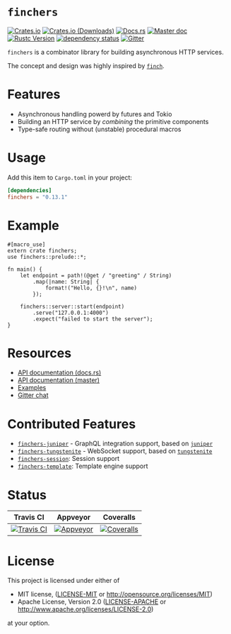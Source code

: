 # `finchers`

[![Crates.io][crates-io-badge]][crates-io]
[![Crates.io (Downloads)][downloads-badge]][crates-io]
[![Docs.rs][docs-rs-badge]][docs-rs]
[![Master doc][master-doc-badge]][master-doc]
[![Rustc Version][rustc-version-badge]][rustc-version]
[![dependency status][dependencies-badge]][dependencies]
[![Gitter][gitter-badge]][gitter]

`finchers` is a combinator library for building asynchronous HTTP services.

The concept and design was highly inspired by [`finch`].

# Features

* Asynchronous handling powerd by futures and Tokio
* Building an HTTP service by *combining* the primitive components
* Type-safe routing without (unstable) procedural macros

# Usage

Add this item to `Cargo.toml` in your project:

```toml
[dependencies]
finchers = "0.13.1"
```

# Example

```rust,no_run
#[macro_use]
extern crate finchers;
use finchers::prelude::*;

fn main() {
    let endpoint = path!(@get / "greeting" / String)
        .map(|name: String| {
            format!("Hello, {}!\n", name)
        });

    finchers::server::start(endpoint)
        .serve("127.0.0.1:4000")
        .expect("failed to start the server");
}
```

# Resources

* [API documentation (docs.rs)][docs-rs]
* [API documentation (master)][master-doc]
* [Examples][examples]
* [Gitter chat][gitter]

# Contributed Features

* [`finchers-juniper`] - GraphQL integration support, based on [`juniper`]
* [`finchers-tungstenite`] - WebSocket support, based on [`tungstenite`]
* [`finchers-session`]: Session support
* [`finchers-template`]: Template engine support

# Status

| Travis CI | Appveyor | Coveralls |
|:---------:|:--------:|:---------:|
| [![Travis CI][travis-badge]][travis] | [![Appveyor][appveyor-badge]][appveyor] | [![Coveralls][coveralls-badge]][coveralls] |


# License
This project is licensed under either of

* MIT license, ([LICENSE-MIT](./LICENSE-MIT) or http://opensource.org/licenses/MIT)
* Apache License, Version 2.0 ([LICENSE-APACHE](./LICENSE-APACHE) or http://www.apache.org/licenses/LICENSE-2.0)

at your option.

<!-- links -->

[crates-io]: https://crates.io/crates/finchers
[docs-rs]: https://docs.rs/finchers/0.13.1
[master-doc]: https://finchers-rs.github.io/finchers
[examples]: https://github.com/finchers-rs/examples
[user-guide]: https://finchers-rs.github.io/finchers/guide/index.html
[gitter]: https://gitter.im/finchers-rs/finchers
[travis]: https://travis-ci.org/finchers-rs/finchers
[appveyor]: https://ci.appveyor.com/project/ubnt-intrepid/finchers/branch/master
[coveralls]: https://coveralls.io/github/finchers-rs/finchers
[dependencies]: https://deps.rs/crate/finchers/0.13.1
[rustc-version]: https://rust-lang.org

[crates-io-badge]: https://img.shields.io/crates/v/finchers.svg
[downloads-badge]: https://img.shields.io/crates/d/finchers.svg
[docs-rs-badge]: https://docs.rs/finchers/0.13.1
[master-doc-badge]: https://img.shields.io/badge/docs-master-lightgreen.svg
[gitter-badge]: https://badges.gitter.im/finchers-rs/finchers.svg
[travis-badge]: https://travis-ci.org/finchers-rs/finchers.svg?branch=master
[appveyor-badge]: https://ci.appveyor.com/api/projects/status/76smoc919fni4n6l/branch/master?svg=true
[coveralls-badge]: https://coveralls.io/repos/github/finchers-rs/finchers/badge.svg
[dependencies-badge]: https://deps.rs/crate/finchers/0.13.1/status.svg
[rustc-version-badge]: https://img.shields.io/badge/rustc-1.29+-yellow.svg

[`finchers-juniper`]: https://github.com/finchers-rs/finchers-juniper
[`finchers-tungstenite`]: https://github.com/finchers-rs/finchers-tungstenite
[`finchers-session`]: https://github.com/finchers-rs/finchers-session
[`finchers-template`]: https://github.com/finchers-rs/finchers-template

[`finch`]: https://github.com/finagle/finch
[`juniper`]: https://github.com/graphql-rust/juniper.git
[`tungstenite`]: https://github.com/snapview/tungstenite-rs
